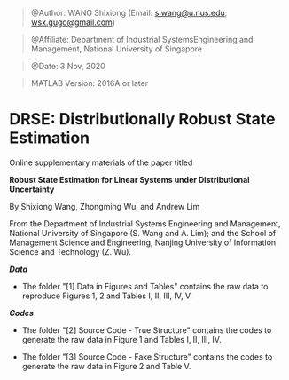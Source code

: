 > @Author: WANG Shixiong (Email: <s.wang@u.nus.edu>; <wsx.gugo@gmail.com>)

> @Affiliate: Department of Industrial SystemsEngineering and Management, National University of Singapore

> @Date: 3 Nov, 2020

> MATLAB Version: 2016A or later

# DRSE: Distributionally Robust State Estimation

Online supplementary materials of the paper titled 

**Robust State Estimation for Linear Systems under Distributional Uncertainty**

By Shixiong Wang, Zhongming Wu, and Andrew Lim

From the Department of Industrial Systems Engineering and Management, National University of Singapore (S. Wang and A. Lim);
and the School of Management Science and Engineering, Nanjing University of Information Science and Technology (Z. Wu).

***Data***

* The folder "[1] Data in Figures and Tables" contains the raw data to reproduce Figures 1, 2 and Tables I, II, III, IV, V.

***Codes***

* The folder "[2] Source Code - True Structure" contains the codes to generate the raw data in Figure 1 and Tables I, II, III, IV.

* The folder "[3] Source Code - Fake Structure" contains the codes to generate the raw data in Figure 2 and Table V.
